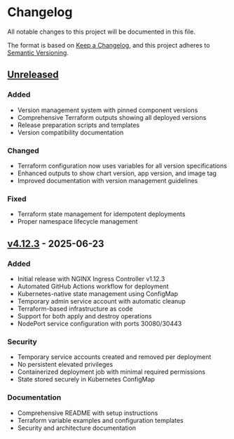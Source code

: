 # Changelog

All notable changes to this project will be documented in this file.

The format is based on [Keep a Changelog](https://keepachangelog.com/en/1.0.0/),
and this project adheres to [Semantic Versioning](https://semver.org/spec/v2.0.0.html).

## [Unreleased]

### Added
- Version management system with pinned component versions
- Comprehensive Terraform outputs showing all deployed versions
- Release preparation scripts and templates
- Version compatibility documentation

### Changed
- Terraform configuration now uses variables for all version specifications
- Enhanced outputs to show chart version, app version, and image tag
- Improved documentation with version management guidelines

### Fixed
- Terraform state management for idempotent deployments
- Proper namespace lifecycle management

## [v4.12.3] - 2025-06-23

### Added
- Initial release with NGINX Ingress Controller v1.12.3
- Automated GitHub Actions workflow for deployment
- Kubernetes-native state management using ConfigMap
- Temporary admin service account with automatic cleanup
- Terraform-based infrastructure as code
- Support for both apply and destroy operations
- NodePort service configuration with ports 30080/30443

### Security
- Temporary service accounts created and removed per deployment
- No persistent elevated privileges
- Containerized deployment job with minimal required permissions
- State stored securely in Kubernetes ConfigMap

### Documentation
- Comprehensive README with setup instructions
- Terraform variable examples and configuration templates
- Security and architecture documentation

[Unreleased]: https://github.com/yourusername/psys-tf-helm-nginx/compare/v4.12.3...HEAD
[v4.12.3]: https://github.com/yourusername/psys-tf-helm-nginx/releases/tag/v4.12.3
